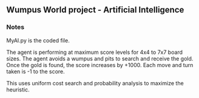 
## Wumpus World project - Artificial Intelligence 

### Notes
MyAI.py is the coded file. 

The agent is performing at maximum score levels for 4x4 to 7x7 board sizes. The agent avoids a wumpus and pits to search
and receive the gold. Once the gold is found, the score increases by +1000. Each move and turn taken is -1 to the score. 

This uses uniform cost search and probability analysis to maximize the heuristic.
